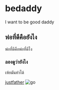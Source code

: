 # bedaddy
I want to be good daddy 

## พ่อที่ดีคือยังไง
พ่อที่ดีคือพ่อที่ดีไง

### ลองดูว่ายังไง
เห้ยมันทำได้

[justfather](https://justfather.com)
![go](https://upload.wikimedia.org/wikipedia/commons/6/60/Ted_Yoho%2C_official_portrait%2C_113th_Congress.jpg)
